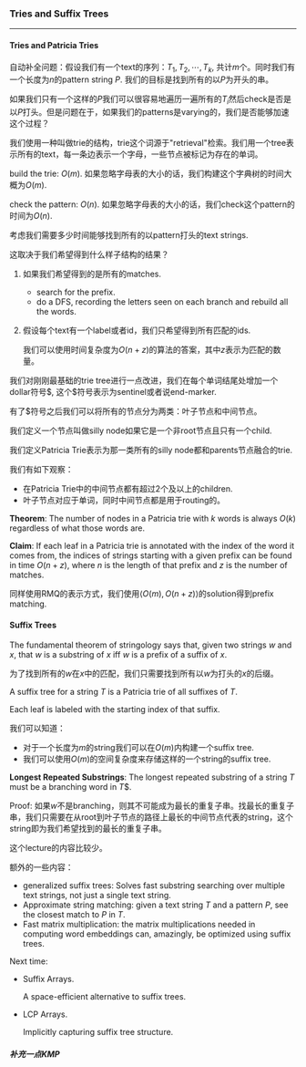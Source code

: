 ### Tries and Suffix Trees 

---

#### Tries and Patricia Tries 

自动补全问题：假设我们有一个text的序列：$T_1,T_2,\cdots,T_k$, 共计$m$个。同时我们有一个长度为$n$的pattern string $P$. 我们的目标是找到所有的以$P$为开头的串。

如果我们只有一个这样的$P$我们可以很容易地遍历一遍所有的$T_i$然后check是否是以$P$打头。但是问题在于，如果我们的patterns是varying的，我们是否能够加速这个过程？

我们使用一种叫做trie的结构，trie这个词源于"retrieval"检索。我们用一个tree表示所有的text，每一条边表示一个字母，一些节点被标记为存在的单词。

build the trie: $O(m)$. 如果忽略字母表的大小的话，我们构建这个字典树的时间大概为$O(m)$. 

check the pattern: $O(n)$. 如果忽略字母表的大小的话，我们check这个pattern的时间为$O(n)$. 

考虑我们需要多少时间能够找到所有的以pattern打头的text strings.

这取决于我们希望得到什么样子结构的结果？

1. 如果我们希望得到的是所有的matches.

   - search for the prefix. 
   - do a DFS, recording the letters seen on each branch and rebuild all the words.

2. 假设每个text有一个label或者id，我们只希望得到所有匹配的ids.

   我们可以使用时间复杂度为$O(n+z)$的算法的答案，其中$z$表示为匹配的数量。

我们对刚刚最基础的trie tree进行一点改进，我们在每个单词结尾处增加一个dollar符号\$, 这个\$符号表示为sentinel或者说end-marker. 

有了\$符号之后我们可以将所有的节点分为两类：叶子节点和中间节点。

我们定义一个节点叫做silly node如果它是一个非root节点且只有一个child. 

我们定义Patricia Trie表示为那一类所有的silly node都和parents节点融合的trie. 

我们有如下观察：

- 在Patricia Trie中的中间节点都有超过2个及以上的children. 
- 叶子节点对应于单词，同时中间节点都是用于routing的。

**Theorem**: The number of nodes in a Patricia trie with $k$ words is always $O(k)$ regardless of what those words are. 

**Claim**: If each leaf in a Patricia trie is annotated with the index of the word it comes from, the indices of strings starting with a given prefix can be found in time $O(n+z)$, where $n$ is the length of that prefix and $z$ is the number of matches. 

同样使用RMQ的表示方式，我们使用$\langle O(m),O(n+z) \rangle$的solution得到prefix matching. 

#### Suffix Trees 

The fundamental theorem of stringology says that, given two strings $w$ and $x$, that $w$ is a substring of $x$ iff $w$ is a prefix of a suffix of $x$. 

为了找到所有的$w$在$x$中的匹配，我们只需要找到所有以$w$为打头的$x$的后缀。

A suffix tree for a string $T$ is a Patricia trie of all suffixes of $T$. 

Each leaf is labeled with the starting index of that suffix. 

我们可以知道：

- 对于一个长度为$m$的string我们可以在$O(m)$内构建一个suffix tree. 
- 我们可以使用$O(m)$的空间复杂度来存储这样的一个string的suffix tree. 

**Longest Repeated Substrings**: The longest repeated substring of a string $T$ must be a branching word in $T\$$. 

Proof: 如果$w$不是branching，则其不可能成为最长的重复子串。找最长的重复子串，我们只需要在从root到叶子节点的路径上最长的中间节点代表的string，这个string即为我们希望找到的最长的重复子串。

这个lecture的内容比较少。

额外的一些内容：

- generalized suffix trees: Solves fast substring searching over multiple text strings, not just a single text string. 
- Approximate string matching: given a text string $T$ and a pattern $P$, see the closest match to $P$ in $T$. 
- Fast matrix multiplication: the matrix multiplications needed in computing word embeddings can, amazingly, be optimized using suffix trees. 

Next time: 

- Suffix Arrays.

  A space-efficient alternative to suffix trees. 

- LCP Arrays. 

  Implicitly capturing suffix tree structure.

##### 补充一点KMP

